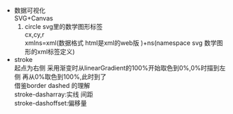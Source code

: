 - 数据可视化  
    SVG+Canvas  
    1. circle svg里的数学图形标签  
        cx,cy,r  
        xmlns=xml(数据格式 html是xml的web版 <html></html>)+ns(namespace svg 数学图形的xml标签定义)  
- stroke  
    起点为右侧 采用渐变时从linearGradient的100%开始取色到0%,0%时描到左侧 再从0%取色到100%,此时到了  
    借鉴border dashed 的理解  
    stroke-dasharray:实线 间距  
    stroke-dashoffset:偏移量  

